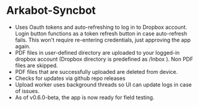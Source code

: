 ﻿# Arkabot-Syncbot

- Uses Oauth tokens and auto-refreshing to log in to Dropbox account. Login button functions as a token refresh button in case auto-refresh fails. This won't require re-entering credentials, just approving the app again.
- PDF files in user-defined directory are uploaded to your logged-in dropbox account (Dropbox directory is predefined as /Inbox ). Non PDF files are skipped.
- PDF files that are successfully uploaded are deleted from device. 
- Checks for updates via github repo releases
- Upload worker uses background threads so UI can update logs in case of issues.
- As of v0.6.0-beta, the app is now ready for field testing.
